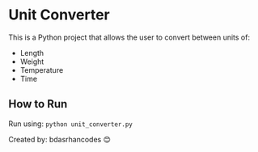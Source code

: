 # Unit Converter

This is a Python project that allows the user to convert between units of:
- Length
- Weight
- Temperature
- Time

## How to Run
Run using: `python unit_converter.py`

Created by: bdasrhancodes 😊
